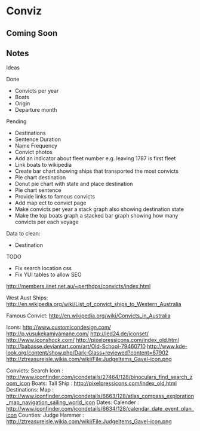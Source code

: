 # Conviz

## Coming Soon

## Notes

Ideas

Done
 * Convicts per year
 * Boats
 * Origin
 * Departure month

Pending
 * Destinations
 * Sentence Duration
 * Name Frequency
 * Convict photos
 * Add an indicator about fleet number e.g. leaving 1787 is first fleet
 * Link boats to wikipedia
 * Create bar chart showing ships that transported the most convicts
 * Pie chart destination
 * Donut pie chart with state and place destination
 * Pie chart sentence
 * Provide links to famous convicts
 * Add map ect to convict page
 * Make convicts per year a stack graph also showing destination state
 * Make the top boats graph a stacked bar graph showing how many
   convicts per each voyage

Data to clean:
 * Destination

TODO
 * Fix search location css
 * Fix YUI tables to allow SEO

http://members.iinet.net.au/~perthdps/convicts/index.html

West Aust Ships:
http://en.wikipedia.org/wiki/List_of_convict_ships_to_Western_Australia

Famous Convict:
http://en.wikipedia.org/wiki/Convicts_in_Australia

Icons:
http://www.customicondesign.com/
http://p.yusukekamiyamane.com/
http://led24.de/iconset/
http://www.iconshock.com/
http://pixelpressicons.com/index_old.html
http://babasse.deviantart.com/art/Old-School-79460710
http://www.kde-look.org/content/show.php/Dark-Glass+reviewed?content=67902
http://ztreasureisle.wikia.com/wiki/File:JudgeItems_Gavel-icon.png

Convicts: Search Icon : http://www.iconfinder.com/icondetails/27464/128/binoculars_find_search_zoom_icon
Boats: Tall Ship : http://pixelpressicons.com/index_old.html
Destinations: Map : http://www.iconfinder.com/icondetails/6663/128/atlas_compass_exploration_map_navigation_sailing_world_icon
Dates: Calender : http://www.iconfinder.com/icondetails/6634/128/calendar_date_event_plan_icon
Counties: Judge Hammer : http://ztreasureisle.wikia.com/wiki/File:JudgeItems_Gavel-icon.png
